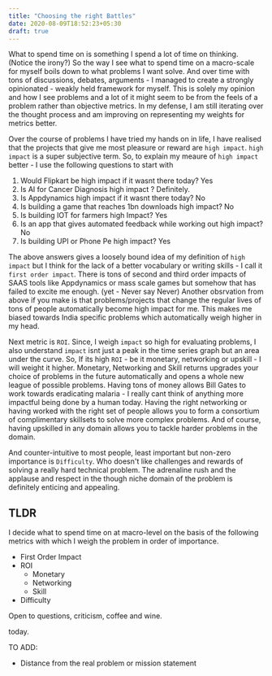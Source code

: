 ```yaml
---
title: "Choosing the right Battles"
date: 2020-08-09T18:52:23+05:30
draft: true
---
```



What to spend time on is something I spend a lot of time on thinking. (Notice the irony?)
So the way I see what to spend time on a macro-scale for myself boils down to what problems I want solve. And over time with tons of discussions, debates, arguments - I managed to create a strongly opinionated - weakly held framework for myself. This is solely my opinion and how I see problems and a lot of it might seem to be from the feels of a problem rather than objective metrics. In my defense, I am still iterating over the thought process and am improving on representing my weights for metrics better.

Over the course of problems I have tried my hands on in life, I have realised that the projects that give me most pleasure or reward are `high impact`. `high impact` is a super subjective term. So, to explain my meaure of `high impact` better - I use the following questions to start with
1. Would Flipkart be high impact if it wasnt there today? Yes
2. Is AI for Cancer Diagnosis high impact ? Definitely.
3. Is Appdynamics high impact if it wasnt there today? No
4. Is building a game that reaches 1bn downloads high impact? No
5. Is building IOT for farmers high Impact? Yes
6. Is an app that gives automated feedback while working out high impact? No
7. Is building UPI or Phone Pe high impact? Yes

The above answers gives a loosely bound idea of my definition of `high impact` but I think for the lack of a better vocabulary or writing skills - I call it `first order impact`. There is tons of second and third order impacts of SAAS tools like Appdynamics or mass scale games but somehow that has failed to excite me enough. (yet - Never say Never)
Another obsrvation from above if you make is that problems/projects that change the regular lives of tons of people automatically become high impact for me. This makes me biased towards India specific problems which automatically weigh higher in my head.

Next metric is `ROI`. Since, I weigh `impact` so high for evaluating problems, I also understand `impact` isnt just a peak in the time series graph but an area under the curve. So, If its high `ROI` - be it monetary, networking or upskill - I will weight it higher. Monetary, Networking and Skill returns upgrades your choice of problems in the future automatically and opens a whole new league of possible problems. Having tons of money allows Bill Gates to work towards eradicating malaria - I really cant think of anything more impactful being done by a human today. Having the right networking or having worked with the right set of people allows you to form a consortium of complimentary skillsets to solve more complex problems. And of course, having upskilled in any domain allows you to tackle harder problems in the domain. 

And counter-intuitive to most people, least important but non-zero importance is `Difficulty`. Who doesn't like challenges and rewards of solving a really hard technical problem. The adrenaline rush and the applause and respect in the though niche domain of the problem is definitely enticing and appealing. 

## TLDR 
I decide what to spend time on at macro-level on the basis of the following metrics with which I weigh the problem in order of importance.
- First Order Impact
- ROI
  - Monetary
  - Networking
  - Skill
- Difficulty

Open to questions, criticism, coffee and wine.



today.




TO ADD:
- Distance from the real problem or mission statement




